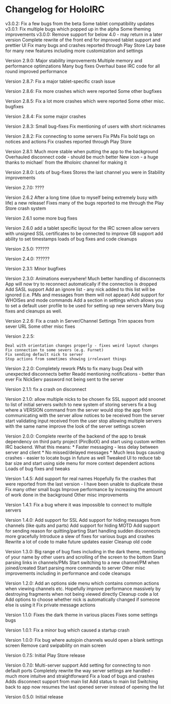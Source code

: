 Changelog for HoloIRC
======
v3.0.2:
Fix a few bugs from the beta
Some tablet compatibility updates 
v3.0.1:
Fix multiple bugs which popped up in the alpha
Some theming improvements
v3.0.0:
Remove support for below 4.0 - may return in a later version
Complete rewrite of the front end for improved tablet support and prettier UI
Fix many bugs and crashes reported through Play Store
Lay base for many new features including more customization and settings

Version 2.9.0:
    Major stability improvements
    Multiple memory and performance optimzations
    Many bug fixes
    Overhaul base IRC code for all round improved performance

Version 2.8.7:
    Fix a major tablet-specific crash issue

Version 2.8.6:
    Fix more crashes which were reported
    Some other bugfixes

Version 2.8.5:
    Fix a lot more crashes which were reported
    Some other misc. bugfixes

Version 2.8.4:
    Fix some major crashes

Version 2.8.3:
    Small bug-fixes
    Fix mentioning of users with short nicknames

Version 2.8.2:
    Fix connecting to some servers
    Fix PMs
    Fix bold tags on notices and actions
    Fix crashes reported through Play Store

Version 2.8.1:
    Much more stable when putting the app to the background
    Overhauled disconnect code - should be much better
    New icon - a huge thanks to michael` from the #holoirc channel for making it

Version 2.8.0:
    Lots of bug-fixes
    Stores the last channel you were in
    Stability improvements

Version 2.7.0:
    ????

Version 2.6.2
    After a long time (due to myself being extremely busy with life) a new release!
    Fixes many of the bugs reported to me through the Play Store crash system

Version 2.6.1
    some more bug fixes

Version 2.6.0
    add a tablet specific layout for the IRC screen
    allow servers with unsigned SSL certificates to be connected to
    improve GB support
    add ability to set timestamps
    loads of bug fixes and code cleanups

Version 2.5.0:
    ??????

Version 2.4.0:
    ??????

Version 2.3.1:
    Minor bugfixes

Version 2.3.0:
    Animations everywhere!
    Much better handling of disconnects
    App will now try to reconnect automatically if the connection is dropped
    Add SASL support
    Add an ignore list - any nick added to this list will be ignored (i.e. PMs and messages from them will not appear)
    Add support for WHOISes and mode commands
    Add a section in settings which allows you to set a default user profile to be used for setting up new servers
    Many bug fixes and cleanups as well.

Version 2.2.6:
    Fix a crash in Server/Channel Settings
    Trim spaces from sever URL
    Some other misc fixes

Version 2.2.5:

    Deal with orientation changes properly - fixes weird layout changes
    Fix connection to some severs (e.g. Furnet)
    Fix sending default nick to server
    Stop actions from sometimes showing irrelevant things

Version 2.2.0:
    Completely rework PMs to fix many bugs
    Deal with unexpected disconnects better
    Readd mentioning notifications - better than ever
    Fix NickServ password not being sent to the server

Version 2.1.1:
    fix a crash on disconnect

Version 2.1.0:
    allow multiple nicks to be chosen
    fix SSL support
    add snoonet to list of initial servers
    switch to new system of storing servers
    fix a bug where a VERSION command from the server would stop the app from communicating with the server
    allow notices to be received from the server
    start validating input received from the user
    stop allowing multiple servers with the same name
    improve the look of the server settings screen

Version 2.0.0:
    Complete rewrite of the backend of the app to break dependency on third party project (PircBotX) and start using custom written IRC backend. What this means:
    * Faster messaging - less delay between server and client
    * No missed/delayed messages
    * Much less bugs causing crashes - easier to locate bugs in future as well
    Tweaked UI to reduce tab bar size and start using side menu for more context dependent actions
    Loads of bug fixes and tweaks

Version 1.4.5:
    Add support for real names
    Hopefully fix the crashes that were reported from the last version - I have been unable to duplicate these
    Fix many other small bugs
    Improve performance by increasing the amount of work done in the background
    Other misc improvements

Version 1.4.1:
    Fix a bug where it was impossible to connect to multiple servers

Version 1.4.0:
    Add support for SSL
    Add support for hiding messages from channels (like quits and parts)
    Add support for hiding MOTD
    Add support for sending reason for quitting/parting
    Start handling sudden disconnects more gracefully
    Introduce a slew of fixes for various bugs and crashes
    Rewrite a lot of code to make future updates easier
    Cleanup old code

Version 1.3.0:
    Big range of bug fixes including in the dark theme, mentioning of your name by other users and scrolling of the screen to the bottom
    Start parsing links in channels/PMs
    Start switching to a new channel/PM when joined/created
    Start parsing more commands to server
    Other misc improvements including in performance and code cleanups

Version 1.2.0:
    Add an options side menu which contains common actions when viewing channels etc.
    Hopefully improve performance massively by destroying fragments when not being viewed directly
    Cleanup code a lot
    Add options to choose whether nick is automatically changed if someone else is using it
    Fix private message actions

Version 1.1.0:
    Fixes the dark theme in various places
    Fixes some settings bugs

Version 1.0.1:
    Fix a minor bug which caused a startup crash

Version 1.0.0:
    Fix bug where autojoin channels would open a blank settings screen
    Remove card swipability on main screen

Version 0.7.5:
    Initial Play Store release

Version 0.7.0:
    Multi-server support
    Add setting for connecting to non default ports
    Completely rewrite the way server settings are handled - much more intuitve and straightforward
    Fix a load of bugs and crashes
    Adds disconnect support from main list
    Add status to main list
    Switching back to app now resumes the last opened server instead of opening the list

Version 0.5.0:
    Initial release
